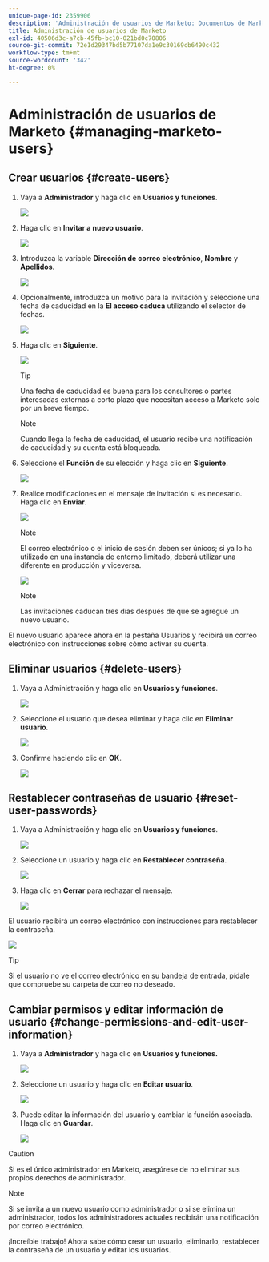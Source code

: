 ```yaml
---
unique-page-id: 2359906
description: 'Administración de usuarios de Marketo: Documentos de Marketo: Documentación del producto'
title: Administración de usuarios de Marketo
exl-id: 40506d3c-a7cb-45fb-bc10-021bd0c70806
source-git-commit: 72e1d29347bd5b77107da1e9c30169cb6490c432
workflow-type: tm+mt
source-wordcount: '342'
ht-degree: 0%

---
```


# Administración de usuarios de Marketo {#managing-marketo-users}

## Crear usuarios {#create-users}

1. Vaya a **Administrador** y haga clic en **Usuarios y funciones**.

   ![](assets/image2014-9-9-11-3a34-3a58.png)

1. Haga clic en **Invitar a nuevo usuario**.

   ![](assets/image2014-9-9-11-3a35-3a15.png)

1. Introduzca la variable **Dirección de correo electrónico**, **Nombre** y **Apellidos**.

   ![](assets/image2016-5-24-9-3a45-3a30.png)

1. Opcionalmente, introduzca un motivo para la invitación y seleccione una fecha de caducidad en la **El acceso caduca** utilizando el selector de fechas.

   ![](assets/image2016-6-29-15-3a52-3a18.png)

1. Haga clic en **Siguiente**.

   ![](assets/image2016-5-24-9-3a58-3a10.png)

   >[!TIP]
   >
   >Una fecha de caducidad es buena para los consultores o partes interesadas externas a corto plazo que necesitan acceso a Marketo solo por un breve tiempo.

   >[!NOTE]
   >
   >Cuando llega la fecha de caducidad, el usuario recibe una notificación de caducidad y su cuenta está bloqueada.

1. Seleccione el **Función** de su elección y haga clic en **Siguiente**.

   ![](assets/image2016-5-24-10-3a1-3a33.png)

1. Realice modificaciones en el mensaje de invitación si es necesario. Haga clic en **Enviar**.

   ![](assets/image2016-5-24-10-3a3-3a56.png)

   >[!NOTE]
   >
   >El correo electrónico o el inicio de sesión deben ser únicos; si ya lo ha utilizado en una instancia de entorno limitado, deberá utilizar una diferente en producción y viceversa.

   ![](assets/image2016-5-24-10-3a21-3a57.png)

   >[!NOTE]
   >
   >Las invitaciones caducan tres días después de que se agregue un nuevo usuario.

El nuevo usuario aparece ahora en la pestaña Usuarios y recibirá un correo electrónico con instrucciones sobre cómo activar su cuenta.

## Eliminar usuarios {#delete-users}

1. Vaya a Administración y haga clic en **Usuarios y funciones**.

   ![](assets/image2014-9-9-11-3a36-3a21.png)

1. Seleccione el usuario que desea eliminar y haga clic en **Eliminar usuario**.

   ![](assets/image2014-9-9-11-3a36-3a36.png)

1. Confirme haciendo clic en **OK**.

   ![](assets/image2014-9-9-11-3a36-3a51.png)

## Restablecer contraseñas de usuario {#reset-user-passwords}

1. Vaya a Administración y haga clic en **Usuarios y funciones**.

   ![](assets/image2014-9-9-11-3a41-3a0.png)

1. Seleccione un usuario y haga clic en **Restablecer contraseña**.

   ![](assets/image2014-9-9-11-3a41-3a19.png)

1. Haga clic en **Cerrar** para rechazar el mensaje.

   ![](assets/image2014-9-9-11-3a41-3a50.png)

El usuario recibirá un correo electrónico con instrucciones para restablecer la contraseña.

![](assets/image2014-9-9-11-3a45-3a53.png)

>[!TIP]
>
>Si el usuario no ve el correo electrónico en su bandeja de entrada, pídale que compruebe su carpeta de correo no deseado.

## Cambiar permisos y editar información de usuario {#change-permissions-and-edit-user-information}

1. Vaya a **Administrador** y haga clic en **Usuarios y funciones.**

   ![](assets/image2014-9-9-11-3a37-3a5.png)

1. Seleccione un usuario y haga clic en **Editar usuario**.

   ![](assets/image2014-9-9-11-3a37-3a16.png)

1. Puede editar la información del usuario y cambiar la función asociada. Haga clic en **Guardar**.

   ![](assets/image2014-9-9-11-3a37-3a31.png)

>[!CAUTION]
>
>Si es el único administrador en Marketo, asegúrese de no eliminar sus propios derechos de administrador.

>[!NOTE]
>
>Si se invita a un nuevo usuario como administrador o si se elimina un administrador, todos los administradores actuales recibirán una notificación por correo electrónico.

¡Increíble trabajo! Ahora sabe cómo crear un usuario, eliminarlo, restablecer la contraseña de un usuario y editar los usuarios.
